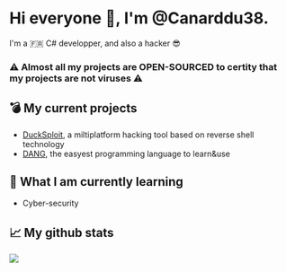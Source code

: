 # Hi everyone :wave:, I'm @Canarddu38.
 I'm a :fr: C# developper, and also a hacker :sunglasses:
 
 ### :warning: Almost all my projects are OPEN-SOURCED to certity that my projects are not viruses :warning:
 
## :bomb:  My current projects
- <a href="https://github.com/canarddu38/DUCKSPLOIT">DuckSploit</a>, a miltiplatform hacking tool based on reverse shell technology
- <a href="https://github.com/canarddu38/DANG">DANG</a>, the easyest programming language to learn&use
## :orange_book:  What I am currently learning
- Cyber-security

## :chart_with_upwards_trend: My github stats
<img src="https://github-readme-stats.vercel.app/api?username=canarddu38&theme=dark"/>
